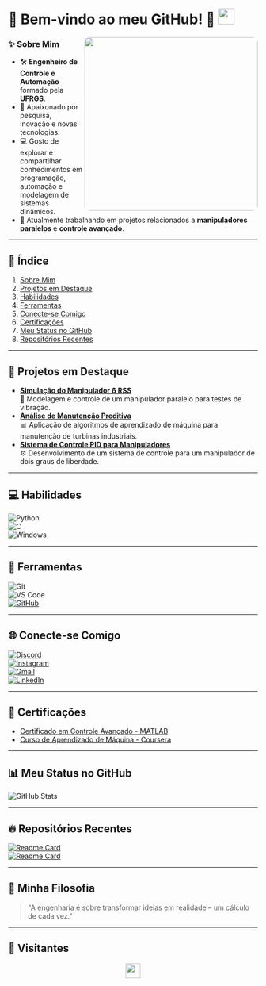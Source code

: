 # 🌟 Bem-vindo ao meu GitHub! 🌟 <img src="https://raw.githubusercontent.com/MartinHeinz/MartinHeinz/master/wave.gif" width="32px"/>

<img src="https://raw.githubusercontent.com/MicaelliMedeiros/micaellimedeiros/master/image/computer-illustration.png" min-width="350px" max-width="350px" width="350px" align="right" style="border-radius:10px;">

### ✨ **Sobre Mim**
- 🛠️ **Engenheiro de Controle e Automação** formado pela **UFRGS**.  
- 🚀 Apaixonado por pesquisa, inovação e novas tecnologias.  
- 💻 Gosto de explorar e compartilhar conhecimentos em programação, automação e modelagem de sistemas dinâmicos.  
- 🎯 Atualmente trabalhando em projetos relacionados a **manipuladores paralelos** e **controle avançado**.

---

## 📜 **Índice**
1. [Sobre Mim](#sobre-mim)
2. [Projetos em Destaque](#-projetos-em-destaque)
3. [Habilidades](#-habilidades)
4. [Ferramentas](#-ferramentas)
5. [Conecte-se Comigo](#-conecte-se-comigo)
6. [Certificações](#-certificações)
7. [Meu Status no GitHub](#-meu-status-no-github)
8. [Repositórios Recentes](#-repositórios-recentes)

---

## 🚀 **Projetos em Destaque**
- **[Simulação do Manipulador 6 RSS](https://github.com/1Thec/Simulador-6RSS)**  
  🔧 Modelagem e controle de um manipulador paralelo para testes de vibração.  
- **[Análise de Manutenção Preditiva](https://github.com/1Thec/Manutencao-Preditiva)**  
  📊 Aplicação de algoritmos de aprendizado de máquina para manutenção de turbinas industriais.  
- **[Sistema de Controle PID para Manipuladores](https://github.com/1Thec/Controle-PID)**  
  ⚙️ Desenvolvimento de um sistema de controle para um manipulador de dois graus de liberdade.  

---

## 💻 **Habilidades**
![Python](https://img.shields.io/badge/Python-3670A0?style=for-the-badge&logo=python&logoColor=ffdd54)  
![C](https://img.shields.io/badge/C-00599C?style=for-the-badge&logo=c&logoColor=white)  
![Windows](https://img.shields.io/badge/Windows-000?style=for-the-badge&logo=windows&logoColor=2CA5E0)  

---

## 🔧 **Ferramentas**
![Git](https://img.shields.io/badge/GIT-E44C30?style=for-the-badge&logo=git&logoColor=white)  
![VS Code](https://img.shields.io/badge/Vscode-007ACC?style=for-the-badge&logo=visual-studio-code&logoColor=white)  
[![GitHub](https://img.shields.io/badge/GitHub-100000?style=for-the-badge&logo=github&logoColor=white)](https://github.com/1Thec)

---

## 🌐 **Conecte-se Comigo**
[![Discord](https://img.shields.io/badge/Discord-7289DA?style=for-the-badge&logo=discord&logoColor=white)](https://discord.com/channels/thecmaci/)  
[![Instagram](https://img.shields.io/badge/-Instagram-%23E4405F?style=for-the-badge&logo=instagram&logoColor=white)](https://www.instagram.com/thec_maci/)  
[![Gmail](https://img.shields.io/badge/Gmail-333333?style=for-the-badge&logo=gmail&logoColor=red)](mailto:ivanethecmaci@gmail.com)  
[![LinkedIn](https://img.shields.io/badge/LinkedIn-0077B5?style=for-the-badge&logo=linkedin&logoColor=white)](https://www.linkedin.com/in/thec-maci-makosso-18570214a/)  

---

## 📜 **Certificações**
- [Certificado em Controle Avançado - MATLAB](#)
- [Curso de Aprendizado de Máquina - Coursera](#)

---

## 📊 **Meu Status no GitHub**
![GitHub Stats](https://github-readme-stats.vercel.app/api?username=1Thec&theme=radical&bg_color=000&border_color=30A3DC&show_icons=true&icon_color=30A3DC&title_color=E94D5F&text_color=FFF)

---

## 🔥 **Repositórios Recentes**
[![Readme Card](https://github-readme-stats.vercel.app/api/pin/?username=1Thec&repo=Simulador-6RSS&theme=radical)](https://github.com/1Thec/Simulador-6RSS)  
[![Readme Card](https://github-readme-stats.vercel.app/api/pin/?username=1Thec&repo=Manutencao-Preditiva&theme=radical)](https://github.com/1Thec/Manutencao-Preditiva)  

---

## 🎯 **Minha Filosofia**
> "A engenharia é sobre transformar ideias em realidade – um cálculo de cada vez."

---

## 🎉 **Visitantes**
<p align="center"> 
   <img height="30px" align="center" src="https://profile-counter.glitch.me/1Thec/count.svg" />
</p>
